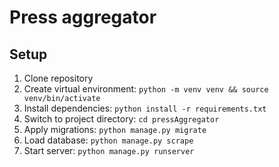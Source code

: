 # Press aggregator

## Setup

1. Clone repository
2. Create virtual environment: `python -m venv venv && source venv/bin/activate`
3. Install dependencies: `python install -r requirements.txt`
4. Switch to project directory: `cd pressAggregator`
5. Apply migrations: `python manage.py migrate`
6. Load database: `python manage.py scrape`
7. Start server: `python manage.py runserver`

